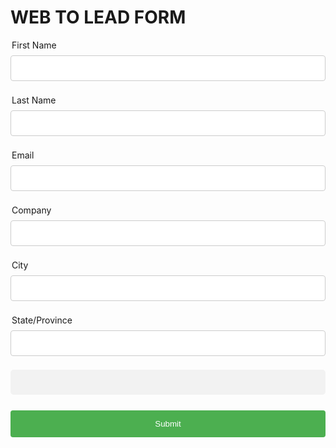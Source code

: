 <html>
<head>
<META HTTP-EQUIV="Content-type" CONTENT="text/html; charset=UTF-8">
<style>
div {padding:3px;}
label {padding:2px;}
input {padding:2px;}
div .newsletter{visibility:hidden}
input[type=text], select {
  width: 100%;
  padding: 12px 20px;
  margin: 8px 0;
  display: inline-block;
  border: 1px solid #ccc;
  border-radius: 4px;
  box-sizing: border-box;
}
input[type=submit] {
  width: 100%;
  background-color: #4CAF50;
  color: white;
  padding: 14px 20px;
  margin: 8px 0;
  border: none;
  border-radius: 4px;
  cursor: pointer;
}
input[type=submit]:hover {
  background-color: #45a049;
}
div {
  border-radius: 5px;
  background-color: #f2f2f2;
  padding: 20px;
}
</style>
</head>
<!--  ----------------------------------------------------------------------  -->
<!--  NOTE: Please add the following <META> element to your page <HEAD>.      -->
<!--  If necessary, please modify the charset parameter to specify the        -->
<!--  character set of your HTML page.                                        -->
<!--  ----------------------------------------------------------------------  -->
<script src="https://www.google.com/recaptcha/api.js"></script>
<script>
function timestamp() { var response = document.getElementById("g-recaptcha-response"); if (response == null || response.value.trim() == "") {var elems = JSON.parse(document.getElementsByName("captcha_settings")[0].value);elems["ts"] = JSON.stringify(new Date().getTime());document.getElementsByName("captcha_settings")[0].value = JSON.stringify(elems); } } setInterval(timestamp, 500); 
</script>
 
<!--  ----------------------------------------------------------------------  -->
<!--  NOTE: Please add the following <FORM> element to your page.             -->
<!--  ----------------------------------------------------------------------  -->
<body>
<h1>WEB TO LEAD FORM</h1>
<form action="https://test.salesforce.com/servlet/servlet.WebToLead?encoding=UTF-8&orgId=00DD4000000HsJ5" method="POST">
 
<input type=hidden name='captcha_settings' value='{"keyname":"TestKey","fallback":"true","orgId":"00DD4000000HsJ5","ts":""}'>
<input type=hidden name="oid" value="00DD4000000HsJ5">
<input type=hidden name="retURL" value="http://google.com">
 
<!--  ----------------------------------------------------------------------  -->
<!--  NOTE: These fields are optional debugging elements. Please uncomment    -->
<!--  these lines if you wish to test in debug mode.                          -->
<!--  <input type="hidden" name="debug" value=1>                              -->
<!--  <input type="hidden" name="debugEmail"                                  -->
<!--  value="siddhartha.katiyar@accenture.com">                               -->
<!--  ----------------------------------------------------------------------  -->
 
<label for="first_name">First Name</label><input  id="first_name" maxlength="40" name="first_name" size="20" type="text" /><br>
 
<label for="last_name">Last Name</label><input  id="last_name" maxlength="80" name="last_name" size="20" type="text" /><br>
 
<label for="email">Email</label><input  id="email" maxlength="80" name="email" size="20" type="text" /><br>
 
<label for="company">Company</label><input  id="company" maxlength="40" name="company" size="20" type="text" /><br>
 
<label for="city">City</label><input  id="city" maxlength="40" name="city" size="20" type="text" /><br>
 
<label for="state">State/Province</label><input  id="state" maxlength="20" name="state" size="20" type="text" /><br>
 
<div class="g-recaptcha" data-sitekey="6LdUhEkqAAAAAD3c_DaFDSP29kw6Ej6bMnwo1KMk"></div><br>
<input type="submit" name="submit">
 
</form>
</body>
</html>
